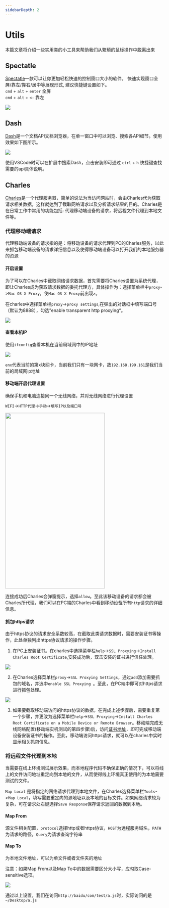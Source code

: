 ```yaml
---
sidebarDepth: 2
---
```


# Utils

本篇文章将介绍一些实用类的小工具来帮助我们从繁琐的鼠标操作中脱离出来

## Spectatle

[Spectatle](https://www.spectacleapp.com/)一款可以让你更加轻松快速的控制窗口大小的软件。
快速实现窗口全屏/靠左/靠右/居中等展现形式, 建议快捷键设置如下。  
`cmd` + `alt` + `enter` 全屏  
`cmd` + `alt` + `<-` 靠左

![](https://gw.alicdn.com/tfs/TB1ESaBXG67gK0jSZFHXXa9jVXa-1224-1066.jpg)

## Dash

[Dash](https://kapeli.com/dash)是一个文档API文档浏览器，在单一窗口中可以浏览、搜索各API细节。使用效果如下图所示。

![](https://img.alicdn.com/tfs/TB1xPgeXNv1gK0jSZFFXXb0sXXa-1820-1206.png)

使用VSCode时可以在扩展中搜索Dash，点击安装即可通过 `ctrl` + `h` 快捷键查找需要的api具体说明。

## Charles

[Charles](https://www.charlesproxy.com)是一个代理服务器，简单的说法为当访问网站时，会由Charles代为获取请求相关数据，这样就达到了截取网络请求以及分析请求结果的目的。Charles是在日常工作中常用的功能包括: 代理移动端设备的请求，将远程文件代理到本地文件等。

### 代理移动端请求

代理移动端设备的请求指的是：将移动设备的请求代理到PC的Charles服务，以此来抓包移动端设备的请求详细信息以及使得移动端设备可以打开我们的本地服务器的资源

#### 开启设置

为了可以在Charles中截取网络请求数据，首先需要将Charles设置为系统代理，即让Charles成为获取请求数据的委托代理方，具体操作为：选择菜单栏中`proxy`->`Mac OS X Proxy`，使`Mac OS X Proxy`前出现`✔️`。

在charles中选择菜单栏`proxy`->`proxy settings`,在弹出的对话框中填写端口号（默认为8888），勾选”enable transparent http proxying“。	

![](https://img.alicdn.com/tfs/TB1.bFMaeH2gK0jSZFEXXcqMpXa-1172-1004.png)

#### 查看本机IP

使用`ifconfig`查看本机在当前局域网中的IP地址

![](https://gw.alicdn.com/tfs/TB1490_ahD1gK0jSZFyXXciOVXa-1444-858.jpg)

`enx`代表当前的第x块网卡，当前我们只有一块网卡，故`192.168.199.161`是我们当前的局域网ip地址

#### 移动端开启代理设置

确保手机和电脑连接同一个无线网络，并对无线网络进行代理设置

`WIFI`->`HTTP代理`->`手动`->`填写IP以及端口号`

<img src="https://gw.alicdn.com/tfs/TB1rXl.aeP2gK0jSZFoXXauIVXa-750-1334.jpg"  style="height:556px; width:316px;">

连接成功后Charles会弹窗提示，选择`allow`。至此该移动设备的请求都会被Charles所代理，我们可以在PC端的Charles中看到移动设备所有`http`请求的详细信息。

#### 抓包https请求

由于https协议的请求安全系数较高，在截取此类请求数据时，需要安装证书等操作，此处单独列出https协议请求的操作步骤。

1. 在PC上安装证书。在charles中选择菜单栏`help`->`SSL Proxying`->`Install Charles Root Certificate`,安装成功后，双击安装的证书进行信任处理。

![](https://img.alicdn.com/tfs/TB16ONTabj1gK0jSZFuXXcrHpXa-1478-930.png)

2. 在Charles选择菜单栏`proxy`->`SSL Proxying Settings`，通过`add`添加需要抓包的域名，并选中`enable SSL Proxying `。至此，在PC端中即可对https请求进行抓包处理。

![](https://gw.alicdn.com/tfs/TB1MrR.aeL2gK0jSZPhXXahvXXa-1482-1102.jpg)

3. 如果要截取移动端访问的https协议的数据，在完成上述步骤后，需要重复第一个步骤，并更改为选择菜单栏`help`->`SSL Proxying`->`Install Charles Root Certificate on a Mobile Device or Remote Browser`。移动端完成无线网络配置(移动端实机测试的第四步骤)后，访问[证书地址](http://charlesproxy.com/getssl)，即可完成移动端设备安装证书的操作。至此，移动端访问https请求，就可以在charles中实时显示相关抓包信息。

### 将远程文件代理到本地

当需要在线上环境测试展示效果，而本地程序代码不确保正确的情况下，可以将线上的文件访问地址重定向到本地的文件，从而使得线上环境真正使用的为本地需要测试的文件。

`Map Local` 是将指定的网络请求代理到本地文件，在Charles选择菜单栏`Tools`->`Map Local`，填写需要重定向的源地址以及本地的目标文件。如果网络请求较为复杂，可在请求处右键选择`Save Response`保存请求返回的数据到本地。

#### Map From

源文件相关配置，`protocol`选择http或者https协议，`HOST`为远程服务域名，`PATH`为请求的路径，`Query`为请求查询字符串

#### Map To

为本地文件地址，可以为单文件或者文件夹的地址

注意：如果Map From以及Map To中的数据需要区分大小写，应勾取Case-sensitive选项。

![](https://gw.alicdn.com/tfs/TB1gC1XakL0gK0jSZFtXXXQCXXa-936-838.jpg)

通过以上设置，我们在访问`http://baidu/com/test/a.js`时，实际访问的是`~/Desktop/a.js`

